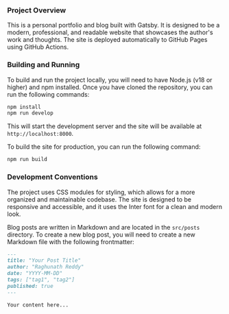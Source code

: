 ### Project Overview

This is a personal portfolio and blog built with Gatsby. It is designed to be a modern, professional, and readable website that showcases the author's work and thoughts. The site is deployed automatically to GitHub Pages using GitHub Actions.

### Building and Running

To build and run the project locally, you will need to have Node.js (v18 or higher) and npm installed. Once you have cloned the repository, you can run the following commands:

```bash
npm install
npm run develop
```

This will start the development server and the site will be available at `http://localhost:8000`.

To build the site for production, you can run the following command:

```bash
npm run build
```

### Development Conventions

The project uses CSS modules for styling, which allows for a more organized and maintainable codebase. The site is designed to be responsive and accessible, and it uses the Inter font for a clean and modern look.

Blog posts are written in Markdown and are located in the `src/posts` directory. To create a new blog post, you will need to create a new Markdown file with the following frontmatter:

```markdown
---
title: "Your Post Title"
author: "Raghunath Reddy"
date: "YYYY-MM-DD"
tags: ["tag1", "tag2"]
published: true
---

Your content here...
```
